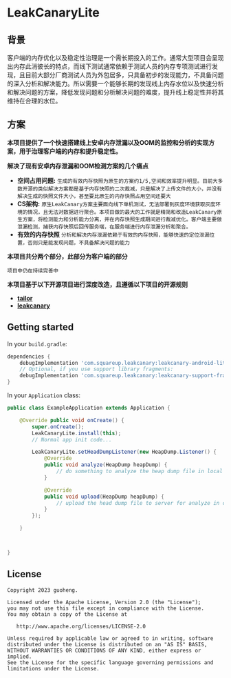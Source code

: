 # LeakCanaryLite

## 背景
客户端的内存优化以及稳定性治理是一个需长期投入的工作。通常大型项目会呈现出内存此消彼长的特点，而线下测试通常依赖于测试人员的内存专项测试进行发现，且目前大部分厂商测试人员为外包居多，只具备初步的发现能力，不具备问题的深入分析和解决能力。所以需要一个能够长期的发现线上内存水位以及快速分析和解决问题的方案，降低发现问题和分析解决问题的难度，提升线上稳定性并将其维持在合理的水位。

## 方案

**本项目提供了一个快速搭建线上安卓内存泄漏以及OOM的监控和分析的实现方案，用于治理客户端的内存和提升稳定性。**

**解决了现有安卓内存泄漏和OOM检测方案的几个痛点**
- **空间占用问题:** `生成的有效内存快照为原生的方案约1/5,空间和效率提升明显。目前大多数开源的类似解决方案都是基于内存快照的二次裁减，只是解决了上传文件的大小，并没有解决生成的快照文件大小，甚至要比原生的内存快照占用空间还要大`
- **CS架构:** `原生LeakCanary方案主要面向线下单机测试，无法部署到灰度环境获取灰度环境的情况，且无法对数据进行聚合。本项目做的最大的工作就是精简和改造LeakCanary原生方案，将检测能力和分析能力分离，并在内存快照生成期间进行裁减优化。客户端主要做泄漏检测，捕获内存快照后回传服务端，在服务端进行内存泄漏分析和聚合。`
- **有效的内存快照** `分析和解决内存泄漏依赖于有效的内存快照，能够快速的定位泄漏位置，否则只是能发现问题，不具备解决问题的能力`


**本项目共分两个部分，此部分为客户端的部分**

`项目中仍在持续完善中`

**本项目基于以下开源项目进行深度改造，且遵循以下项目的开源规则**

- [**tailor**](https://github.com/bytedance/tailor)
- [**leakcanary**](https://github.com/square/leakcanary)

## Getting started

In your `build.gradle`:

```groovy
dependencies {
    debugImplementation 'com.squareup.leakcanary:leakcanary-android-lite:1.6.3'
    // Optional, if you use support library fragments:
    debugImplementation 'com.squareup.leakcanary:leakcanary-support-fragment-lite:1.6.3'
}
```

In your `Application` class:

```java
public class ExampleApplication extends Application {

    @Override public void onCreate() {
        super.onCreate();
        LeakCanaryLite.install(this);
        // Normal app init code...

        LeakCanaryLite.setHeadDumpListener(new HeapDump.Listener() {
            @Override
            public void analyze(HeapDump heapDump) {
                // do something to analyze the heap dump file in local
            }

            @Override
            public void upload(HeapDump heapDump) {
                // upload the head dump file to server for analyze in cloud
            }
        });

    }



}
```


## License

    Copyright 2023 guoheng.

    Licensed under the Apache License, Version 2.0 (the "License");
    you may not use this file except in compliance with the License.
    You may obtain a copy of the License at

       http://www.apache.org/licenses/LICENSE-2.0

    Unless required by applicable law or agreed to in writing, software
    distributed under the License is distributed on an "AS IS" BASIS,
    WITHOUT WARRANTIES OR CONDITIONS OF ANY KIND, either express or implied.
    See the License for the specific language governing permissions and
    limitations under the License.
